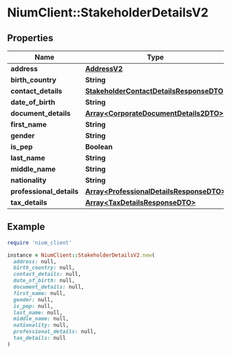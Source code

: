 # NiumClient::StakeholderDetailsV2

## Properties

| Name | Type | Description | Notes |
| ---- | ---- | ----------- | ----- |
| **address** | [**AddressV2**](AddressV2.md) |  | [optional] |
| **birth_country** | **String** |  | [optional] |
| **contact_details** | [**StakeholderContactDetailsResponseDTO**](StakeholderContactDetailsResponseDTO.md) |  | [optional] |
| **date_of_birth** | **String** |  | [optional] |
| **document_details** | [**Array&lt;CorporateDocumentDetails2DTO&gt;**](CorporateDocumentDetails2DTO.md) |  | [optional] |
| **first_name** | **String** |  | [optional] |
| **gender** | **String** |  | [optional] |
| **is_pep** | **Boolean** |  | [optional] |
| **last_name** | **String** |  | [optional] |
| **middle_name** | **String** |  | [optional] |
| **nationality** | **String** |  | [optional] |
| **professional_details** | [**Array&lt;ProfessionalDetailsResponseDTO&gt;**](ProfessionalDetailsResponseDTO.md) |  | [optional] |
| **tax_details** | [**Array&lt;TaxDetailsResponseDTO&gt;**](TaxDetailsResponseDTO.md) |  | [optional] |

## Example

```ruby
require 'nium_client'

instance = NiumClient::StakeholderDetailsV2.new(
  address: null,
  birth_country: null,
  contact_details: null,
  date_of_birth: null,
  document_details: null,
  first_name: null,
  gender: null,
  is_pep: null,
  last_name: null,
  middle_name: null,
  nationality: null,
  professional_details: null,
  tax_details: null
)
```

